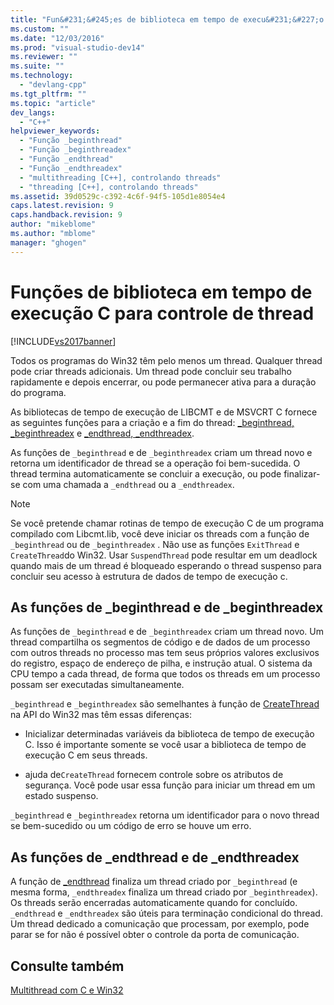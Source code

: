 ```yaml
---
title: "Fun&#231;&#245;es de biblioteca em tempo de execu&#231;&#227;o C para controle de thread | Microsoft Docs"
ms.custom: ""
ms.date: "12/03/2016"
ms.prod: "visual-studio-dev14"
ms.reviewer: ""
ms.suite: ""
ms.technology: 
  - "devlang-cpp"
ms.tgt_pltfrm: ""
ms.topic: "article"
dev_langs: 
  - "C++"
helpviewer_keywords: 
  - "Função _beginthread"
  - "Função _beginthreadex"
  - "Função _endthread"
  - "Função _endthreadex"
  - "multithreading [C++], controlando threads"
  - "threading [C++], controlando threads"
ms.assetid: 39d0529c-c392-4c6f-94f5-105d1e8054e4
caps.latest.revision: 9
caps.handback.revision: 9
author: "mikeblome"
ms.author: "mblome"
manager: "ghogen"
---
```

# Fun&#231;&#245;es de biblioteca em tempo de execu&#231;&#227;o C para controle de thread
[!INCLUDE[vs2017banner](../../assembler/inline/includes/vs2017banner.md)]

Todos os programas do Win32 têm pelo menos um thread.  Qualquer thread pode criar threads adicionais.  Um thread pode concluir seu trabalho rapidamente e depois encerrar, ou pode permanecer ativa para a duração do programa.  
  
 As bibliotecas de tempo de execução de LIBCMT e de MSVCRT C fornece as seguintes funções para a criação e a fim do thread: [\_beginthread, \_beginthreadex](../Topic/_beginthread,%20_beginthreadex.md) e [\_endthread, \_endthreadex](../Topic/_endthread,%20_endthreadex.md).  
  
 As funções de `_beginthread` e de `_beginthreadex` criam um thread novo e retorna um identificador de thread se a operação foi bem\-sucedida.  O thread termina automaticamente se concluir a execução, ou pode finalizar\-se com uma chamada a `_endthread` ou a `_endthreadex`.  
  
> [!NOTE]
>  Se você pretende chamar rotinas de tempo de execução C de um programa compilado com Libcmt.lib, você deve iniciar os threads com a função de `_beginthread` ou de `_beginthreadex` .  Não use as funções `ExitThread` e `CreateThread`do Win32.  Usar `SuspendThread` pode resultar em um deadlock quando mais de um thread é bloqueado esperando o thread suspenso para concluir seu acesso à estrutura de dados de tempo de execução c.  
  
##  <a name="_core_the__beginthread_function"></a> As funções de \_beginthread e de \_beginthreadex  
 As funções de `_beginthread` e de `_beginthreadex` criam um thread novo.  Um thread compartilha os segmentos de código e de dados de um processo com outros threads no processo mas tem seus próprios valores exclusivos do registro, espaço de endereço de pilha, e instrução atual.  O sistema da CPU tempo a cada thread, de forma que todos os threads em um processo possam ser executadas simultaneamente.  
  
 `_beginthread` e `_beginthreadex` são semelhantes à função de [CreateThread](http://msdn.microsoft.com/library/windows/desktop/ms682453) na API do Win32 mas têm essas diferenças:  
  
-   Inicializar determinadas variáveis da biblioteca de tempo de execução C.  Isso é importante somente se você usar a biblioteca de tempo de execução C em seus threads.  
  
-   ajuda de`CreateThread` fornecem controle sobre os atributos de segurança.  Você pode usar essa função para iniciar um thread em um estado suspenso.  
  
 `_beginthread` e `_beginthreadex` retorna um identificador para o novo thread se bem\-sucedido ou um código de erro se houve um erro.  
  
##  <a name="_core_the__endthread_function"></a> As funções de \_endthread e de \_endthreadex  
 A função de [\_endthread](../Topic/_endthread,%20_endthreadex.md) finaliza um thread criado por `_beginthread` \(e mesma forma, `_endthreadex` finaliza um thread criado por `_beginthreadex`\).  Os threads serão encerradas automaticamente quando for concluído.  `_endthread` e `_endthreadex` são úteis para terminação condicional do thread.  Um thread dedicado a comunicação que processam, por exemplo, pode parar se for não é possível obter o controle da porta de comunicação.  
  
## Consulte também  
 [Multithread com C e Win32](../../parallel/multithreading-with-c-and-win32.md)
